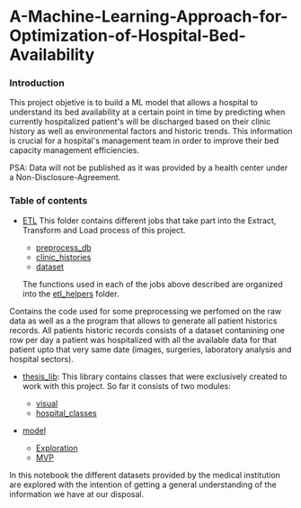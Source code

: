 # A-Machine-Learning-Approach-for-Optimization-of-Hospital-Bed-Availability

### Introduction

This project objetive is to build a ML model that allows a hospital to understand its bed availability at a certain point in time by predicting when currently hospitalized patient's will be discharged based on their clinic history as well as environmental factors and historic trends. This  information is crucial for a hospital's management team in order to improve their bed capacity management efficiencies.

PSA: Data will not be published as it was provided by a health center under a Non-Disclosure-Agreement. 

### Table of contents


* [ETL](https://github.com/josedallavia/A-Machine-Learning-Approach-for-Prediction-of-Hospital-Bed-Availability/tree/master/ETL)
This folder contains different jobs that take part into the Extract, Transform and Load process of this project. 

  * [preprocess_db](https://github.com/josedallavia/A-Machine-Learning-Approach-for-Prediction-of-Hospital-Bed-Availability/blob/master/ETL/preprocess_db.py)
  * [clinic_histories](https://github.com/josedallavia/A-Machine-Learning-Approach-for-Prediction-of-Hospital-Bed-Availability/blob/master/ETL/clinic_histories.py)
  * [dataset](https://github.com/josedallavia/A-Machine-Learning-Approach-for-Prediction-of-Hospital-Bed-Availability/blob/master/ETL/dataset.py)
  
  The functions used in each of the jobs above described are organized into the [etl_helpers](https://github.com/josedallavia/A-Machine-Learning-Approach-for-Prediction-of-Hospital-Bed-Availability/tree/master/ETL/etl_helpers) folder.

Contains the code used for some preprocessing we perfomed on the raw data as well as a the program that allows to generate all  patient historics records. All patients historic records consists of a dataset contanining one row per day a patient was hospitalized with all the available data for that patient upto that very same date (images, surgeries, laboratory analysis and hospital sectors). 

* [thesis_lib](https://github.com/josedallavia/A-Machine-Learning-Approach-for-Prediction-of-Hospital-Bed-Availability/tree/master/thesis_lib): This library contains classes that were exclusively created to work with this project. So far it consists of two modules: 
   * [visual](https://github.com/josedallavia/A-Machine-Learning-Approach-for-Prediction-of-Hospital-Bed-Availability/blob/master/thesis_lib/visual.py)
   * [hospital_classes](https://github.com/josedallavia/A-Machine-Learning-Approach-for-Prediction-of-Hospital-Bed-Availability/blob/master/thesis_lib/hospital_classes.py)

* [model](https://github.com/josedallavia/A-Machine-Learning-Approach-for-Prediction-of-Hospital-Bed-Availability/tree/master/model)

  * [Exploration](https://github.com/josedallavia/A-Machine-Learning-Approach-for-Prediction-of-Hospital-Bed-Availability/blob/master/model/Exploratory.ipynb)
  * [MVP](https://github.com/josedallavia/A-Machine-Learning-Approach-for-Prediction-of-Hospital-Bed-Availability/blob/master/model/MVP.ipynb)


In this notebook the different datasets provided by the medical institution are explored with the intention of getting a general understanding of the information we have at our disposal.

